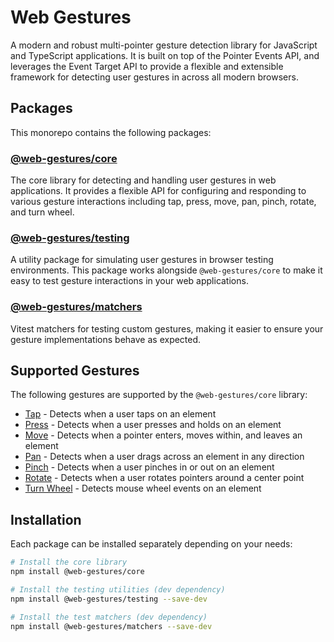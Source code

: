 # Web Gestures

A modern and robust multi-pointer gesture detection library for JavaScript and TypeScript applications. It is built on top of the Pointer Events API, and leverages the Event Target API to provide a flexible and extensible framework for detecting user gestures in across all modern browsers.

## Packages

This monorepo contains the following packages:

### [@web-gestures/core](./packages/core/README.md)

The core library for detecting and handling user gestures in web applications. It provides a flexible API for configuring and responding to various gesture interactions including tap, press, move, pan, pinch, rotate, and turn wheel.

### [@web-gestures/testing](./packages/testing/README.md)

A utility package for simulating user gestures in browser testing environments. This package works alongside `@web-gestures/core` to make it easy to test gesture interactions in your web applications.

### [@web-gestures/matchers](./packages/matchers/README.md)

Vitest matchers for testing custom gestures, making it easier to ensure your gesture implementations behave as expected.

## Supported Gestures

The following gestures are supported by the `@web-gestures/core` library:

- [Tap](./packages/core/README.md#tap-gesture) - Detects when a user taps on an element
- [Press](./packages/core/README.md#press-gesture) - Detects when a user presses and holds on an element
- [Move](./packages/core/README.md#move-gesture) - Detects when a pointer enters, moves within, and leaves an element
- [Pan](./packages/core/README.md#pan-gesture) - Detects when a user drags across an element in any direction
- [Pinch](./packages/core/README.md#pinch-gesture) - Detects when a user pinches in or out on an element
- [Rotate](./packages/core/README.md#rotate-gesture) - Detects when a user rotates pointers around a center point
- [Turn Wheel](./packages/core/README.md#turn-wheel-gesture) - Detects mouse wheel events on an element

## Installation

Each package can be installed separately depending on your needs:

```bash
# Install the core library
npm install @web-gestures/core

# Install the testing utilities (dev dependency)
npm install @web-gestures/testing --save-dev

# Install the test matchers (dev dependency)
npm install @web-gestures/matchers --save-dev
```
